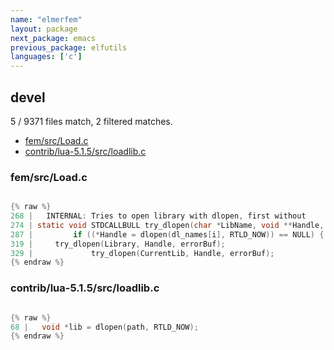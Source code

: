 ```yaml
---
name: "elmerfem"
layout: package
next_package: emacs
previous_package: elfutils
languages: ['c']
---
```

## devel
5 / 9371 files match, 2 filtered matches.

 - [fem/src/Load.c](#femsrcloadc)
 - [contrib/lua-5.1.5/src/loadlib.c](#contriblua-515srcloadlibc)

### fem/src/Load.c

```c

{% raw %}
268 |   INTERNAL: Tries to open library with dlopen, first without
274 | static void STDCALLBULL try_dlopen(char *LibName, void **Handle, char *errorBuf)
287 |         if ((*Handle = dlopen(dl_names[i], RTLD_NOW)) == NULL) {
319 |     try_dlopen(Library, Handle, errorBuf);
329 |             try_dlopen(CurrentLib, Handle, errorBuf);
{% endraw %}

```
### contrib/lua-5.1.5/src/loadlib.c

```c

{% raw %}
68 |   void *lib = dlopen(path, RTLD_NOW);
{% endraw %}

```